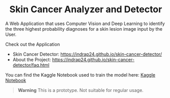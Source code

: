<h1 align=center> Skin Cancer Analyzer and Detector </h1>

A Web Application that uses Computer Vision and Deep Learning to identify the three highest probability diagnoses for a skin lesion image input by the User.

Check out the Application
  - Skin Cancer Detector: https://indrap24.github.io/skin-cancer-detector/
  - About the Project: https://indrap24.github.io/skin-cancer-detector/faq.html

You can find the Kaggle Notebook used to train the model here: [Kaggle Notebook](https://www.kaggle.com/indrashispaul/using-mobilenet-keras-tfjs-web-app/notebook)

> **Warning**
> This is a prototype. Not suitable for regular usage.
